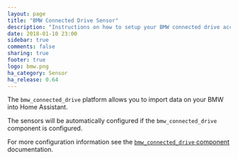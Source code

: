 ```yaml
---
layout: page
title: "BMW Connected Drive Sensor"
description: "Instructions on how to setup your BMW connected drive account with Home Assistant."
date: 2018-01-10 23:00
sidebar: true
comments: false
sharing: true
footer: true
logo: bmw.png
ha_category: Sensor
ha_release: 0.64
---
```



The `bmw_connected_drive` platform allows you to import data on your BMW into Home Assistant.

The sensors will be automatically configured if the `bmw_connected_drive` component is configured.

For more configuration information see the [`bmw_connected_drive` component](/components/bmw_connected_drive/) documentation.
